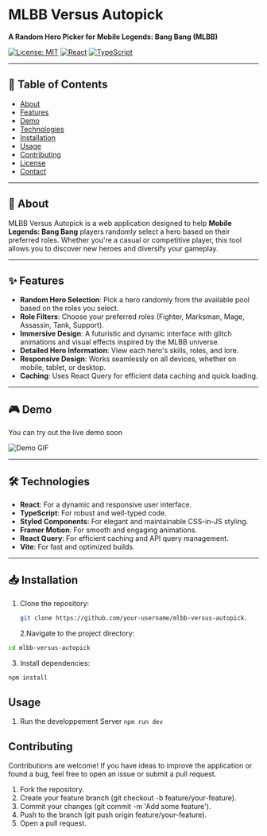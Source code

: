 # MLBB Versus Autopick

**A Random Hero Picker for Mobile Legends: Bang Bang (MLBB)**

[![License: MIT](https://img.shields.io/badge/License-MIT-yellow.svg)](https://opensource.org/licenses/MIT)
[![React](https://img.shields.io/badge/React-18.2.0-blue.svg)](https://reactjs.org/)
[![TypeScript](https://img.shields.io/badge/TypeScript-5.0.4-blue.svg)](https://www.typescriptlang.org/)

---

## 📌 Table of Contents

- [About](#-about)
- [Features](#-features)
- [Demo](#-demo)
- [Technologies](#-technologies)
- [Installation](#-installation)
- [Usage](#-usage)
- [Contributing](#-contributing)
- [License](#-license)
- [Contact](#-contact)

---

## 📝 About

MLBB Versus Autopick is a web application designed to help **Mobile Legends: Bang Bang** players randomly select a hero based on their preferred roles. Whether you're a casual or competitive player, this tool allows you to discover new heroes and diversify your gameplay.

---

## ✨ Features

- **Random Hero Selection**: Pick a hero randomly from the available pool based on the roles you select.
- **Role Filters**: Choose your preferred roles (Fighter, Marksman, Mage, Assassin, Tank, Support).
- **Immersive Design**: A futuristic and dynamic interface with glitch animations and visual effects inspired by the MLBB universe.
- **Detailed Hero Information**: View each hero's skills, roles, and lore.
- **Responsive Design**: Works seamlessly on all devices, whether on mobile, tablet, or desktop.
- **Caching**: Uses React Query for efficient data caching and quick loading.

---

## 🎮 Demo

You can try out the live demo soon

![Demo GIF](https://via.placeholder.com/600x300/1a1a3a/FFD700?text=Demo+GIF)

---

## 🛠 Technologies

- **React**: For a dynamic and responsive user interface.
- **TypeScript**: For robust and well-typed code.
- **Styled Components**: For elegant and maintainable CSS-in-JS styling.
- **Framer Motion**: For smooth and engaging animations.
- **React Query**: For efficient caching and API query management.
- **Vite**: For fast and optimized builds.

---

## 📥 Installation

1. Clone the repository:

   ```bash
   git clone https://github.com/your-username/mlbb-versus-autopick.
   ```

   2.Navigate to the project directory:

```bash
cd mlbb-versus-autopick
```

3. Install dependencies:

```bash
npm install

```

## Usage

1. Run the developpement Server
   `npm run dev `

## Contributing

Contributions are welcome! If you have ideas to improve the application or found a bug, feel free to open an issue or submit a pull request.

1. Fork the repository.
2. Create your feature branch (git checkout -b feature/your-feature).
3. Commit your changes (git commit -m 'Add some feature').
4. Push to the branch (git push origin feature/your-feature).
5. Open a pull request.
